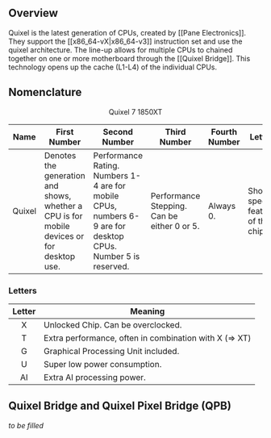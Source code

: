 ## Overview
Quixel is the latest generation of CPUs, created by [[Pane Electronics]]. They support the [[x86_64-vX|x86_64-v3]] instruction set and use the quixel architecture. The line-up allows for multiple CPUs to chained together on one or more motherboard through the [[Quixel Bridge]]. This technology opens up the cache (L1-L4) of the individual CPUs.

## Nomenclature
$$\text{Quixel 7 1850XT}$$

| Name   | First Number                                                                              | Second Number                                                                                                | Third Number                                | Fourth Number | Letters                             |
| ------ | ----------------------------------------------------------------------------------------- | ------------------------------------------------------------------------------------------------------------ | ------------------------------------------- | ------------- | ----------------------------------- |
| Quixel | Denotes the generation and shows, whether a CPU is for mobile devices or for desktop use. | Performance Rating. Numbers 1-4 are for mobile CPUs, numbers 6-9 are for desktop CPUs. Number 5 is reserved. | Performance Stepping. Can be either 0 or 5. | Always 0.     | Shows special features of the chip. |
### Letters
| Letter | Meaning                                                |
| :----: | ------------------------------------------------------ |
|   X    | Unlocked Chip. Can be overclocked.                     |
|   T    | Extra performance, often in combination with X (=> XT) |
|   G    | Graphical Processing Unit included.                    |
|   U    | Super low power consumption.                           |
|   AI   | Extra AI processing power.                             |

## Quixel Bridge and Quixel Pixel Bridge (QPB)
_to be filled_
